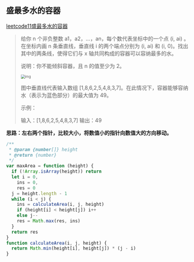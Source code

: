 ## 盛最多水的容器

[leetcode11盛最多水的容器](https://leetcode-cn.com/problems/container-with-most-water/)

> 给你 n 个非负整数 a1，a2，...，an，每个数代表坐标中的一个点 (i, ai) 。在坐标内画 n 条垂直线，垂直线 i 的两个端点分别为 (i, ai) 和 (i, 0)。找出其中的两条线，使得它们与 x 轴共同构成的容器可以容纳最多的水。
>
> 说明：你不能倾斜容器，且 n 的值至少为 2。
>
>  <img src="https://aliyun-lc-upload.oss-cn-hangzhou.aliyuncs.com/aliyun-lc-upload/uploads/2018/07/25/question_11.jpg" alt="img" style="zoom:67%;" />
>
> 图中垂直线代表输入数组 [1,8,6,2,5,4,8,3,7]。在此情况下，容器能够容纳水（表示为蓝色部分）的最大值为 49。
>
> 示例：
>
> 输入：[1,8,6,2,5,4,8,3,7]
> 输出：49

**思路：左右两个指针，比较大小，将数值小的指针向数值大的方向移动。**

```javascript
/**
 * @param {number[]} height
 * @return {number}
 */
var maxArea = function (height) {
  if (!Array.isArray(height)) return
  let i = 0,
    ins = 0,
    res = 0
  j = height.length - 1
  while (i < j) {
    ins = calculateArea(i, j, height)
    if (height[i] < height[j]) i++
    else j--
    res = Math.max(res, ins)
  }
  return res
}
function calculateArea(i, j, height) {
  return Math.min(height[i], height[j]) * (j - i)
}
```

